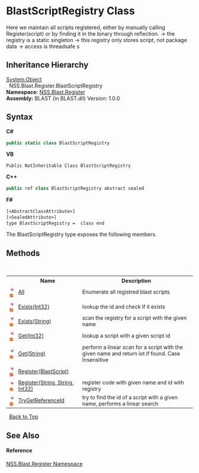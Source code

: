 # BlastScriptRegistry Class
 

Here we maintain all scripts registered, either by manually calling Register(script) or by finding it in the binary through reflection. -> the registry is a static singleton -> this registry only stores script, not package data -> access is threadsafe s


## Inheritance Hierarchy
<a href="https://docs.microsoft.com/dotnet/api/system.object" target="_blank" rel="noopener noreferrer">System.Object</a><br />&nbsp;&nbsp;NSS.Blast.Register.BlastScriptRegistry<br />
**Namespace:**&nbsp;<a href="702c545c-122f-76de-fb07-7c06df797ee5.md">NSS.Blast.Register</a><br />**Assembly:**&nbsp;BLAST (in BLAST.dll) Version: 1.0.0

## Syntax

**C#**<br />
``` C#
public static class BlastScriptRegistry
```

**VB**<br />
``` VB
Public NotInheritable Class BlastScriptRegistry
```

**C++**<br />
``` C++
public ref class BlastScriptRegistry abstract sealed
```

**F#**<br />
``` F#
[<AbstractClassAttribute>]
[<SealedAttribute>]
type BlastScriptRegistry =  class end
```

The BlastScriptRegistry type exposes the following members.


## Methods
&nbsp;<table><tr><th></th><th>Name</th><th>Description</th></tr><tr><td>![Public method](media/pubmethod.gif "Public method")![Static member](media/static.gif "Static member")</td><td><a href="b1786d89-c262-e0c4-6a34-3a5a36dbc4a1.md">All</a></td><td>
Enumerate all registred blast scripts</td></tr><tr><td>![Public method](media/pubmethod.gif "Public method")![Static member](media/static.gif "Static member")</td><td><a href="1ff22aca-a9d9-61f2-222c-2cba9ad3d036.md">Exists(Int32)</a></td><td>
lookup the id and check if it exists</td></tr><tr><td>![Public method](media/pubmethod.gif "Public method")![Static member](media/static.gif "Static member")</td><td><a href="00483d00-f79f-a558-5475-e11840f17b29.md">Exists(String)</a></td><td>
scan the registry for a script with the given name</td></tr><tr><td>![Public method](media/pubmethod.gif "Public method")![Static member](media/static.gif "Static member")</td><td><a href="767b062a-dff3-e882-3bb8-0127004652a3.md">Get(Int32)</a></td><td>
lookup a script with a given script id</td></tr><tr><td>![Public method](media/pubmethod.gif "Public method")![Static member](media/static.gif "Static member")</td><td><a href="d57caaff-7145-49ac-e351-2429aa0ec712.md">Get(String)</a></td><td>
perform a linear scan for a script with the given name and return iot if found. Case Insensitive</td></tr><tr><td>![Public method](media/pubmethod.gif "Public method")![Static member](media/static.gif "Static member")</td><td><a href="723efa16-3117-5b0e-c570-2e3fd296e215.md">Register(BlastScript)</a></td><td /></tr><tr><td>![Public method](media/pubmethod.gif "Public method")![Static member](media/static.gif "Static member")</td><td><a href="406fc2a9-6417-2802-dfd3-93e43ed0c57a.md">Register(String, String, Int32)</a></td><td>
register code with given name and id with registry</td></tr><tr><td>![Public method](media/pubmethod.gif "Public method")![Static member](media/static.gif "Static member")</td><td><a href="7a85a37f-6f9b-9ac5-74ff-301c0d72a3de.md">TryGetReferenceId</a></td><td>
try to find the id of a script with a given name, performs a linear search</td></tr></table>&nbsp;
<a href="#blastscriptregistry-class">Back to Top</a>

## See Also


#### Reference
<a href="702c545c-122f-76de-fb07-7c06df797ee5.md">NSS.Blast.Register Namespace</a><br />